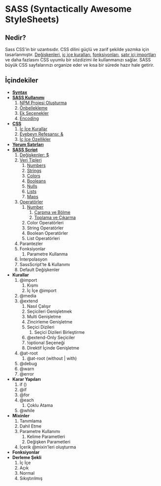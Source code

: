 # SASS (Syntactically Awesome StyleSheets)

## Nedir?

Sass CSS'in bir uzantısıdır. CSS dilini güçlü ve zarif şekilde yazmka için tasarlanmıştır. [Değişkenleri](#), [iç içe kuralları](#), [fonksiyonları](#), [satır içi importları](#) ve daha fazlasını
CSS uyumlu bir sözdizimi ile kullanmanızı sağlar. 
SASS büyük CSS sayfalarınızı organize eder ve kısa bir sürede hazır hale getirir.


## İçindekiler

* [**Syntax**](../master/Documentation/Syntax.md)
* [**SASS Kullanımı**](../master/Documentation/UsingSASS.md)
	1. [NPM Projesi Oluşturma](../master/Documentation/UsingSASS.md#21-npm-projesi-oluşturma)
	2. [Önbellekleme](../master/Documentation/UsingSASS.md#22-Önbellekleme)
	3. [Ek Seçenekler](../master/Documentation/UsingSASS.md#23-ek-seçenekler)
	4. [Encoding](../master/Documentation/UsingSASS.md#24-encoding)
* [**CSS**](../master/Documentation/CSS.md)
	1. [İç İçe Kurallar](../master/Documentation/CSS.md#31-İç-İçe-kurallar)
	2. [Evebeyn Refesansı: &](../master/Documentation/CSS.md#32-evebeyn-referansı-)
	3. [İç İçe Özellikler](../master/Documentation/CSS.md#33-İç-İçe-Özellikler)
* [**Yorum Satırları**](../master/Documentation/CommentLines.md)
* [**SASS Script**](../master/Documentation/SASSScript.md)
	1. [Değişkenler: $](../master/Documentation/SASSScript.md#51-değişkenler-)
	2. [Veri Tipleri](../master/Documentation/SASSScript.md#52-veri-tipleri)
		1. [Numbers](../master/Documentation/SASSScript.md#521-numbers)
		2. [Strings](../master/Documentation/SASSScript.md#522-strings)
		3. [Colors](../master/Documentation/SASSScript.md#523-colors)
		4. [Booleans](../master/Documentation/SASSScript.md#524-booleans)
		5. [Nulls](../master/Documentation/SASSScript.md#525-nulls)
		6. [Lists](../master/Documentation/SASSScript.md#526-lists)
		7. [Maps](../master/Documentation/SASSScript.md#527-maps)
	3. [Operatörler](../master/Documentation/SASSScript.md#53-operatörler)
		1. [Number](../master/Documentation/SASSScript.md#531-number)
			1. [Çarpma ve Bölme](../master/Documentation/SASSScript.md#5311-Çarpma-ve-bölme)
			2. [Toplama ve Çıkarma](../master/Documentation/SASSScript.md#5311-toplama-ve-Çıkarma)
		2. Color Operatörleri
		3. String Operatörler
		4. Boolean Operatörler
		5. List Operatörleri
	4. Parantezler
	5. Fonksiyonlar
		1. Parametre Kullanma
	6. İnterpolasyon
	7. SassScript'te & Kullanımı
	8. Default Değişkenler
* **Kurallar**
	1. @import
		1. Kısmı
		2. İç İçe @import
	2. @media
	3. @extend
		1. Nasıl Çalışır
		2. Seçicileri Genişletmek
		3. Multi Genişletme
		4. Zincirleme Genişletme
		5. Seçici Dizileri
			1. Seçici Dizileri Birleştirme
		6. @extend-Only Seçiciler
		7. !optional Seçeneği
		8. Direktif İçinde Genişletme
	4. @at-root
		1. @at-root (without | with)
	5. @debug
	6. @warn
	7. @error
* **Karar Yapıları**
	1. if ()
	2. @if
	3. @for
	4. @each
		1. Çoklu Atama
	5. @while
* **Mixinler**
	1. Tanımlama
	2. Dahil Etme
	3. Parametre Kullanımı
		1. Kelime Parametleri
		2. Değişken Parametleri
	4. İçerik @mixin'leri oluşturma
* **Fonksiyonlar**
* **Derleme Şekli**
	1. İç İçe
	2. Açık
	3. Normal
	4. Sıkıştırılmış